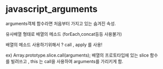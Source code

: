 # javascript_arguments
arguments객체
함수라면 처음부터 가지고 있는 숨겨진 속성.


유사배열 형태로 배열의 메소드 (forEach,concat등등 사용불가)

배열의 메소드 사용하기위해서 ? call , apply 를 사용!


ex) Array.prototype.slice.call(arguments);
배열의 프로토타입에 있는 slice 함수를 빌려쓰고 ,
this 는 call을 사용하여 arguments를 가리키게 함.

   
